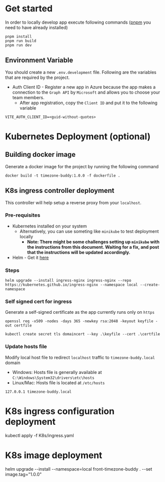 # Get started

In order to locally develop app execute following commands ([pnpm](https://pnpm.io) you need to have already installed)

```
pnpm install
pnpm run build
pnpm run dev
```

## Environment Variable

You should create a new `.env.development` file. Following are the variables that are required by the project.

- Auth Client ID - Register a new app in Azure because the app makes a connection to the `Graph API` by `Microsoft` and allows you to choose your team members.
  - After app registration, copy the `Client ID` and put it to the following variable

```
VITE_AUTH_CLIENT_ID=<guid-without-quotes>
```

# Kubernetes Deployment (optional)

## Building docker image

Generate a docker image for the project by running the following command

```
docker build -t timezone-buddy:1.0.0 -f dockerfile .
```

## K8s ingress controller deployment

This controller will help setup a reverse proxy from your `localhost`.

### Pre-requisites

- Kubernetes installed on your system
  - Alternatively, you can use someting like `minikube` to test deployment locally
    - **Note: There might be some challenges setting up `minikube` with the instructions from this document. Waiting for a fix, and post that the instructions will be updated accordingly.**
- Helm - Get it [here](https://helm.sh)

### Steps

```
helm upgrade --install ingress-nginx ingress-nginx --repo https://kubernetes.github.io/ingress-nginx --namespace local --create-namespace
```

### Self signed cert for ingress

Generate a self-signed certificate as the app currently runs only on `https`

```
openssl req -x509 -nodes -days 365 -newkey rsa:2048 -keyout keyfile -out certfile
```

```
kubectl create secret tls domaincert --key .\keyfile --cert .\certfile
```

### Update hosts file

Modify local host file to redirect `localhost` traffic to `timezone-buddy.local` domain

- Windows: Hosts file is generally available at `C:\Windows\System32\drivers\etc\hosts`
- Linux/Mac: Hosts file is located at `/etc/hosts`

```
127.0.0.1 timezone-buddy.local
```

# K8s ingress configuration deployment

kubectl apply -f K8s/ingress.yaml

# K8s image deployment

helm upgrade --install --namespace=local front-timezone-buddy . --set image.tag="1.0.0"
